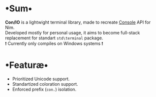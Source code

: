 # •Sum•
__Con/IO__ is a lightwight terminal library, made to recreate [Console](https://docs.microsoft.com/ru-ru/dotnet/api/system.console?view=netframework-4.7.2) API for Nim.  
Developed mostly for personal usage, it aims to become full-stack replacement for standart `std\terminal` package.  
❗ Currently only compiles on Windows systems ❗

# •Featuræ•
* Prioritized Unicode support.
* Standartized coloration support.
* Enforced prefix (`con.`) isolation.
